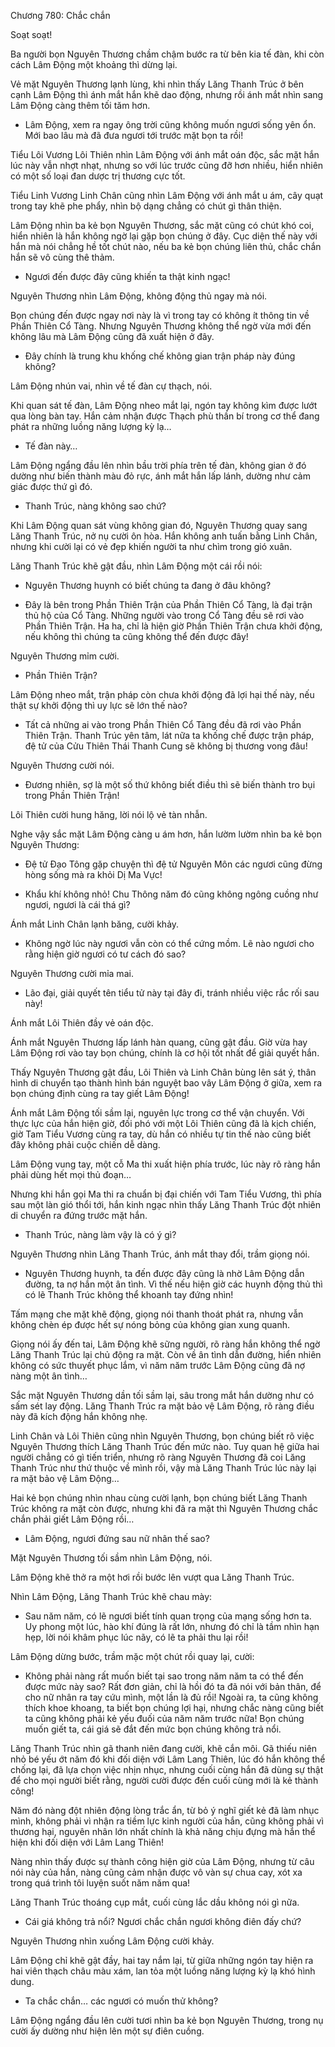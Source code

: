 




Chương 780: Chắc chắn


Soạt soạt!

Ba người bọn Nguyên Thương chầm chậm bước ra từ bên kia tế đàn, khi còn cách Lâm Động một khoảng thì dừng lại.

Vẻ mặt Nguyên Thương lạnh lùng, khi nhìn thấy Lăng Thanh Trúc ở bên cạnh Lâm Động thì ánh mắt hắn khẽ dao động, nhưng rồi ánh mắt nhìn sang Lâm Động càng thêm tối tăm hơn.

- Lâm Động, xem ra ngay ông trời cũng không muốn ngươi sống yên ổn. Mới bao lâu mà đã đưa ngươi tới trước mặt bọn ta rồi!

Tiểu Lôi Vương Lôi Thiên nhìn Lâm Động với ánh mắt oán độc, sắc mặt hắn lúc này vẫn nhợt nhạt, nhưng so với lúc trước cũng đỡ hơn nhiều, hiển nhiên có một số loại đan dược trị thương cực tốt.

Tiểu Linh Vương Linh Chân cũng nhìn Lâm Động với ánh mắt u ám, cây quạt trong tay khẽ phe phẩy, nhìn bộ dạng chẳng có chút gì thân thiện.

Lâm Động nhìn ba kẻ bọn Nguyên Thương, sắc mặt cũng có chút khó coi, hiển nhiên là hắn không ngờ lại gặp bọn chúng ở đây. Cục diện thế này với hắn mà nói chẳng hề tốt chút nào, nếu ba kẻ bọn chúng liên thủ, chắc chắn hắn sẽ vô cùng thê thảm.

- Ngươi đến được đây cũng khiến ta thật kinh ngạc!

Nguyên Thương nhìn Lâm Động, không động thủ ngay mà nói.

Bọn chúng đến được ngay nơi này là vì trong tay có không ít thông tin về Phần Thiên Cổ Tàng. Nhưng Nguyên Thương không thể ngờ vừa mới đến không lâu mà Lâm Động cũng đã xuất hiện ở đây.

- Đây chính là trung khu khống chế không gian trận pháp này đúng không?

Lâm Động nhún vai, nhìn về tế đàn cự thạch, nói.

Khi quan sát tế đàn, Lâm Động nheo mắt lại, ngón tay không kìm được lướt qua lòng bàn tay. Hắn cảm nhận được Thạch phù thần bí trong cơ thể đang phát ra những luồng năng lượng kỳ lạ…

- Tế đàn này…

Lâm Động ngẩng đầu lên nhìn bầu trời phía trên tế đàn, không gian ở đó dường như biến thành màu đỏ rực, ánh mắt hắn lấp lánh, dường như cảm giác được thứ gì đó.

- Thanh Trúc, nàng không sao chứ?

Khi Lâm Động quan sát vùng không gian đó, Nguyên Thương quay sang Lăng Thanh Trúc, nở nụ cười ôn hòa. Hắn không anh tuấn bằng Linh Chân, nhưng khi cười lại có vẻ đẹp khiến người ta như chìm trong gió xuân.

Lăng Thanh Trúc khẽ gật đầu, nhìn Lâm Động một cái rồi nói:

- Nguyên Thương huynh có biết chúng ta đang ở đâu không?

- Đây là bên trong Phần Thiên Trận của Phần Thiên Cổ Tàng, là đại trận thủ hộ của Cổ Tàng. Những người vào trong Cổ Tàng đều sẽ rơi vào Phần Thiên Trận. Ha ha, chỉ là hiện giờ Phần Thiên Trận chưa khởi động, nếu không thì chúng ta cũng không thể đến được đây!

Nguyên Thương mỉm cười.

- Phần Thiên Trận?

Lâm Động nheo mắt, trận pháp còn chưa khởi động đã lợi hại thế này, nếu thật sự khởi động thì uy lực sẽ lớn thế nào?

- Tất cả những ai vào trong Phần Thiên Cổ Tàng đều đã rơi vào Phần Thiên Trận. Thanh Trúc yên tâm, lát nữa ta khống chế được trận pháp, đệ tử của Cửu Thiên Thái Thanh Cung sẽ không bị thương vong đâu!

Nguyên Thương cười nói.

- Đương nhiên, sợ là một số thứ không biết điều thì sẽ biến thành tro bụi trong Phần Thiên Trận!

Lôi Thiên cười hung hăng, lời nói lộ vẻ tàn nhẫn.

Nghe vậy sắc mặt Lâm Động càng u ám hơn, hắn lườm lườm nhìn ba kẻ bọn Nguyên Thương:

- Đệ tử Đạo Tông gặp chuyện thì đệ tử Nguyên Môn các ngươi cũng đừng hòng sống mà ra khỏi Dị Ma Vực!

- Khẩu khí không nhỏ! Chu Thông năm đó cũng không ngông cuồng như ngươi, ngươi là cái thá gì?

Ánh mắt Linh Chân lạnh băng, cười khảy.

- Không ngờ lúc này ngươi vẫn còn có thể cứng mồm. Lẽ nào ngươi cho rằng hiện giờ ngươi có tư cách đó sao?

Nguyên Thương cười mỉa mai.

- Lão đại, giải quyết tên tiểu tử này tại đây đi, tránh nhiều việc rắc rối sau này!

Ánh mắt Lôi Thiên đầy vẻ oán độc.

Ánh mắt Nguyên Thương lấp lánh hàn quang, cũng gật đầu. Giờ vừa hay Lâm Động rơi vào tay bọn chúng, chính là cơ hội tốt nhất để giải quyết hắn.

Thấy Nguyên Thương gật đầu, Lôi Thiên và Linh Chân bùng lên sát ý, thân hình di chuyển tạo thành hình bán nguyệt bao vây Lâm Động ở giữa, xem ra bọn chúng định cùng ra tay giết Lâm Động!

Ánh mắt Lâm Động tối sầm lại, nguyên lực trong cơ thể vận chuyển. Với thực lực của hắn hiện giờ, đối phó với một Lôi Thiên cũng đã là kịch chiến, giờ Tam Tiểu Vương cùng ra tay, dù hắn có nhiều tự tin thế nào cũng biết đây không phải cuộc chiến dễ dàng.

Lâm Động vung tay, một cỗ Ma thi xuất hiện phía trước, lúc này rõ ràng hắn phải dùng hết mọi thủ đoạn…

Nhưng khi hắn gọi Ma thi ra chuẩn bị đại chiến với Tam Tiểu Vương, thì phía sau một làn gió thổi tới, hắn kinh ngạc nhìn thấy Lăng Thanh Trúc đột nhiên di chuyển ra đứng trước mặt hắn.

- Thanh Trúc, nàng làm vậy là có ý gì?

Nguyên Thương nhìn Lăng Thanh Trúc, ánh mắt thay đổi, trầm giọng nói.

- Nguyên Thương huynh, ta đến được đây cũng là nhờ Lâm Động dẫn đường, ta nợ hắn một ân tình. Vì thế nếu hiện giờ các huynh động thủ thì có lẽ Thanh Trúc không thể khoanh tay đứng nhìn!

Tấm mạng che mặt khẽ động, giọng nói thanh thoát phát ra, nhưng vẫn không chèn ép được hết sự nóng bỏng của không gian xung quanh.

Giọng nói ấy đến tai, Lâm Động khẽ sững người, rõ ràng hắn không thể ngờ Lăng Thanh Trúc lại chủ động ra mặt. Còn về ân tình dẫn đường, hiển nhiên không có sức thuyết phục lắm, vì năm năm trước Lâm Động cũng đã nợ nàng một ân tình…

Sắc mặt Nguyên Thương dần tối sầm lại, sâu trong mắt hắn dường như có sấm sét lay động. Lăng Thanh Trúc ra mặt bảo vệ Lâm Động, rõ ràng điều này đã kích động hắn không nhẹ.

Linh Chân và Lôi Thiên cũng nhìn Nguyên Thương, bọn chúng biết rõ việc Nguyên Thương thích Lăng Thanh Trúc đến mức nào. Tuy quan hệ giữa hai người chẳng có gì tiến triển, nhưng rõ ràng Nguyên Thương đã coi Lăng Thanh Trúc như thứ thuộc về mình rồi, vậy mà Lăng Thanh Trúc lúc này lại ra mặt bảo vệ Lâm Động…

Hai kẻ bọn chúng nhìn nhau cùng cười lạnh, bọn chúng biết Lăng Thanh Trúc không ra mặt còn được, nhưng khi đã ra mặt thì Nguyên Thương chắc chắn phải giết Lâm Động rồi…

- Lâm Động, ngươi đứng sau nữ nhân thế sao?

Mặt Nguyên Thương tối sầm nhìn Lâm Động, nói.

Lâm Động khẽ thở ra một hơi rồi bước lên vượt qua Lăng Thanh Trúc.

Nhìn Lâm Động, Lăng Thanh Trúc khẽ chau mày:

- Sau năm năm, có lẽ ngươi biết tính quan trọng của mạng sống hơn ta. Uy phong một lúc, hào khí đúng là rất lớn, nhưng đó chỉ là tầm nhìn hạn hẹp, lời nói khâm phục lúc nãy, có lẽ ta phải thu lại rồi!

Lâm Động dừng bước, trầm mặc một chút rồi quay lại, cười:

- Không phải nàng rất muốn biết tại sao trong năm năm ta có thể đến được mức này sao? Rất đơn giản, chỉ là hồi đó ta đã nói với bản thân, để cho nữ nhân ra tay cứu mình, một lần là đủ rồi! Ngoài ra, ta cũng không thích khoe khoang, ta biết bọn chúng lợi hại, nhưng chắc nàng cũng biết ta cũng không phải kẻ yếu đuối của năm năm trước nữa! Bọn chúng muốn giết ta, cái giá sẽ đắt đến mức bọn chúng không trả nổi.

Lăng Thanh Trúc nhìn gã thanh niên đang cười, khẽ cắn môi. Gã thiếu niên nhỏ bé yếu ớt năm đó khi đối diện với Lâm Lang Thiên, lúc đó hắn không thể chống lại, đã lựa chọn việc nhịn nhục, nhưng cuối cùng hắn đã dùng sự thật để cho mọi người biết rằng, người cười được đến cuối cùng mới là kẻ thành công!

Năm đó nàng đột nhiên động lòng trắc ẩn, từ bỏ ý nghĩ giết kẻ đã làm nhục mình, không phải vì nhận ra tiềm lực kinh người của hắn, cũng không phải vì thương hại, nguyên nhân lớn nhất chính là khả năng chịu đựng mà hắn thể hiện khi đối diện với Lâm Lang Thiên!

Nàng nhìn thấy được sự thành công hiện giờ của Lâm Động, nhưng từ câu nói này của hắn, nàng cũng cảm nhận được vô vàn sự chua cay, xót xa trong quá trình tôi luyện suốt năm năm qua!

Lăng Thanh Trúc thoáng cụp mắt, cuối cùng lắc dầu không nói gì nữa.

- Cái giá không trả nổi? Ngươi chắc chắn ngươi không điên đấy chứ?

Nguyên Thương nhìn xuống Lâm Động cười khảy.

Lâm Động chỉ khẽ gật đầy, hai tay nắm lại, từ giữa những ngón tay hiện ra hai viên thạch châu màu xám, lan tỏa một luồng năng lượng kỳ lạ khó hình dung.

- Ta chắc chắn… các ngươi có muốn thử không?

Lâm Động ngẩng đầu lên cười tươi nhìn ba kẻ bọn Nguyên Thương, trong nụ cười ấy dường như hiện lên một sự điên cuồng.




